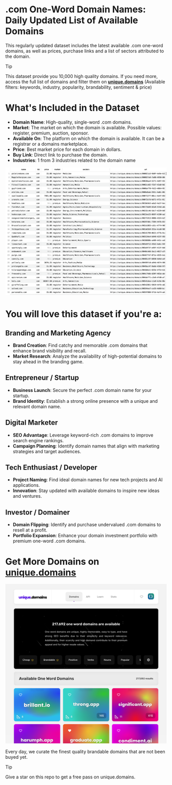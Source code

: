 # .com One-Word Domain Names: Daily Updated List of Available Domains

This regularly updated dataset includes the latest available .com one-word domains, as well as prices, purchase links and a list of sectors attributed to the domain.

> [!TIP]
> This dataset provide you 10,000 high quality domains.
> If you need more, access the full list of domains and filter them on **[unique.domains](https://unique.domains)** (Available filters: keywords, industry, popularity, brandability, sentiment & price)

# What's Included in the Dataset

- **Domain Name**: High-quality, single-word .com domains.
- **Market**: The market on which the domain is available. Possible values: register, premium, auction, sponsor.
- **Available On**: The platform on which the domain is available. It can be a registrar or a domains marketplace.
- **Price**: Best market price for each domain in dollars.
- **Buy Link**: Direct link to purchase the domain.
- **Industries**: 1 from 3 industries related to the domain name

![List of 10,000 available .com one-word domain names](https://raw.githubusercontent.com/UniqueDomains/com-oneword-domains/main/preview.png)

# You will love this dataset if you're a:

## Branding and Marketing Agency

- **Brand Creation**: Find catchy and memorable .com domains that enhance brand visibility and recall.
- **Market Research**: Analyze the availability of high-potential domains to stay ahead in the branding game.

## Entrepreneur / Startup

- **Business Launch**: Secure the perfect .com domain name for your startup.
- **Brand Identity**: Establish a strong online presence with a unique and relevant domain name.

## Digital Marketer

- **SEO Advantage**: Leverage keyword-rich .com domains to improve search engine rankings.
- **Campaign Planning**: Identify domain names that align with marketing strategies and target audiences.

## Tech Enthusiast / Developer

- **Project Naming**: Find ideal domain names for new tech projects and AI applications.
- **Innovation**: Stay updated with available domains to inspire new ideas and ventures.

## Investor / Domainer

- **Domain Flipping**: Identify and purchase undervalued .com domains to resell at a profit.
- **Portfolio Expansion**: Enhance your domain investment portfolio with premium one-word .com domains.

# Get More Domains on [unique.domains](https://unique.domains)

[![Access the only remaining good domain names, before your competitors.](https://github.com/UniqueDomains/com-oneword-domains/blob/main/unique.domains.png?raw=true)](https://unique.domains)

Every day, we curate the finest quality brandable domains that are not been buyed yet.

> [!TIP]
> Give a star on this repo to get a free pass on unique.domains.
